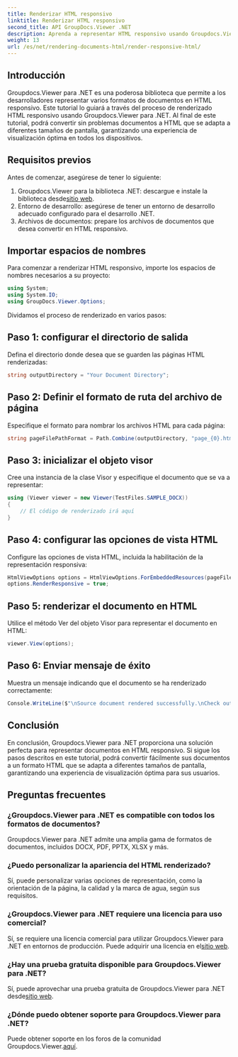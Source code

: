 ```yaml
---
title: Renderizar HTML responsivo
linktitle: Renderizar HTML responsivo
second_title: API GroupDocs.Viewer .NET
description: Aprenda a representar HTML responsivo usando Groupdocs.Viewer para .NET, garantizando una experiencia de visualización óptima en todos los dispositivos.
weight: 13
url: /es/net/rendering-documents-html/render-responsive-html/
---
```

## Introducción
Groupdocs.Viewer para .NET es una poderosa biblioteca que permite a los desarrolladores representar varios formatos de documentos en HTML responsivo. Este tutorial lo guiará a través del proceso de renderizado HTML responsivo usando Groupdocs.Viewer para .NET. Al final de este tutorial, podrá convertir sin problemas documentos a HTML que se adapta a diferentes tamaños de pantalla, garantizando una experiencia de visualización óptima en todos los dispositivos.
## Requisitos previos
Antes de comenzar, asegúrese de tener lo siguiente:
1.  Groupdocs.Viewer para la biblioteca .NET: descargue e instale la biblioteca desde[sitio web](https://releases.groupdocs.com/viewer/net/).
2. Entorno de desarrollo: asegúrese de tener un entorno de desarrollo adecuado configurado para el desarrollo .NET.
3. Archivos de documentos: prepare los archivos de documentos que desea convertir en HTML responsivo.

## Importar espacios de nombres
Para comenzar a renderizar HTML responsivo, importe los espacios de nombres necesarios a su proyecto:
```csharp
using System;
using System.IO;
using GroupDocs.Viewer.Options;
```

Dividamos el proceso de renderizado en varios pasos:
## Paso 1: configurar el directorio de salida
Defina el directorio donde desea que se guarden las páginas HTML renderizadas:
```csharp
string outputDirectory = "Your Document Directory";
```
## Paso 2: Definir el formato de ruta del archivo de página
Especifique el formato para nombrar los archivos HTML para cada página:
```csharp
string pageFilePathFormat = Path.Combine(outputDirectory, "page_{0}.html");
```
## Paso 3: inicializar el objeto visor
Cree una instancia de la clase Visor y especifique el documento que se va a representar:
```csharp
using (Viewer viewer = new Viewer(TestFiles.SAMPLE_DOCX))
{
    // El código de renderizado irá aquí
}
```
## Paso 4: configurar las opciones de vista HTML
Configure las opciones de vista HTML, incluida la habilitación de la representación responsiva:
```csharp
HtmlViewOptions options = HtmlViewOptions.ForEmbeddedResources(pageFilePathFormat);
options.RenderResponsive = true;
```
## Paso 5: renderizar el documento en HTML
Utilice el método Ver del objeto Visor para representar el documento en HTML:
```csharp
viewer.View(options);
```
## Paso 6: Enviar mensaje de éxito
Muestra un mensaje indicando que el documento se ha renderizado correctamente:
```csharp
Console.WriteLine($"\nSource document rendered successfully.\nCheck output in {outputDirectory}.");
```

## Conclusión
En conclusión, Groupdocs.Viewer para .NET proporciona una solución perfecta para representar documentos en HTML responsivo. Si sigue los pasos descritos en este tutorial, podrá convertir fácilmente sus documentos a un formato HTML que se adapta a diferentes tamaños de pantalla, garantizando una experiencia de visualización óptima para sus usuarios.
## Preguntas frecuentes
### ¿Groupdocs.Viewer para .NET es compatible con todos los formatos de documentos?
Groupdocs.Viewer para .NET admite una amplia gama de formatos de documentos, incluidos DOCX, PDF, PPTX, XLSX y más.
### ¿Puedo personalizar la apariencia del HTML renderizado?
Sí, puede personalizar varias opciones de representación, como la orientación de la página, la calidad y la marca de agua, según sus requisitos.
### ¿Groupdocs.Viewer para .NET requiere una licencia para uso comercial?
 Sí, se requiere una licencia comercial para utilizar Groupdocs.Viewer para .NET en entornos de producción. Puede adquirir una licencia en el[sitio web](https://purchase.groupdocs.com/buy).
### ¿Hay una prueba gratuita disponible para Groupdocs.Viewer para .NET?
 Sí, puede aprovechar una prueba gratuita de Groupdocs.Viewer para .NET desde[sitio web](https://releases.groupdocs.com/).
### ¿Dónde puedo obtener soporte para Groupdocs.Viewer para .NET?
Puede obtener soporte en los foros de la comunidad Groupdocs.Viewer.[aquí](https://forum.groupdocs.com/c/viewer/9).